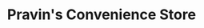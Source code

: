 ---
title: "Pravin's Convenience Store"
url: /bolton/pravins-convenience-store/
shop: convenience
---